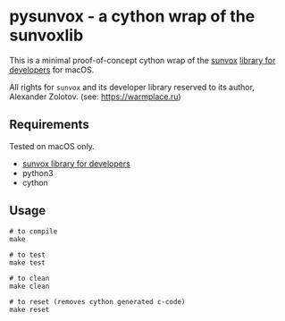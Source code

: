 # pysunvox - a cython wrap of the sunvoxlib

This is a minimal proof-of-concept cython wrap of the [sunvox](https://warmplace.ru/soft/sunvox/) [library for developers](https://warmplace.ru/soft/sunvox/sunvox_lib.php) for macOS.

All rights for `sunvox` and its developer library reserved to its author, Alexander Zolotov. (see: https://warmplace.ru)


## Requirements

Tested on macOS only.

- [sunvox library for developers](https://warmplace.ru/soft/sunvox/sunvox_lib.php)
- python3
- cython


## Usage

```base
# to compile
make

# to test
make test

# to clean
make clean

# to reset (removes cython generated c-code)
make reset

```

